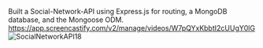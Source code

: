 Built a Social-Network-API using Express.js for routing, a MongoDB database, and the Mongoose ODM.
https://app.screencastify.com/v2/manage/videos/W7pQYxKbbtI2cUUgY0lG
![SocialNetworkAPI18](https://github.com/PapaSpinach/Social-Network-API/assets/146040691/c91eaa8f-f844-4ae2-a598-98d277edc8f0)
